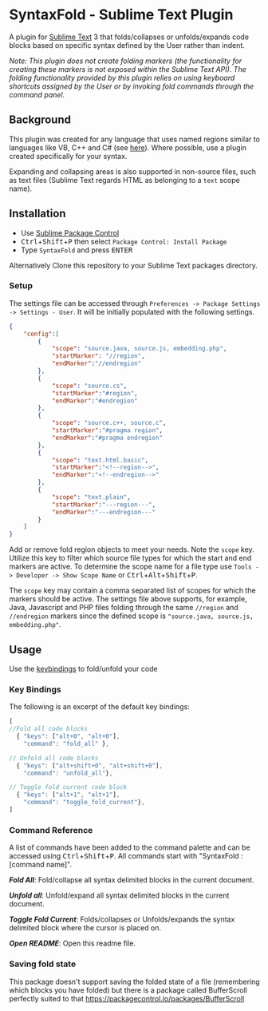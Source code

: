 # SyntaxFold - Sublime Text Plugin

A plugin for [Sublime Text][st] 3 that folds/collapses or unfolds/expands code blocks based on specific syntax defined by the User rather than indent.

<i>Note: This plugin does not create folding markers (the functionality for creating these markers is not exposed within the Sublime Text API). The folding functionality provided by this plugin relies on using keyboard shortcuts assigned by the User or by invoking fold commands through the command panel.</i>

## Background
This plugin was created for any language that uses named regions similar to languages like VB, C++ and C# (see [here][vs]). Where possible, use a plugin created specifically for your syntax.

Expanding and collapsing areas is also supported in non-source files, such as text files (Sublime Text regards HTML as belonging to a `text` scope name).

## Installation
* Use [Sublime Package Control](http://wbond.net/sublime_packages/package_control "Sublime Package Control")
* <kbd>Ctrl</kbd>+<kbd>Shift</kbd>+<kbd>P</kbd> then select `Package Control: Install Package`
* Type `SyntaxFold` and press <kbd>ENTER</kbd>

Alternatively Clone this repository to your Sublime Text packages directory.

### Setup
The settings file can be accessed through `Preferences -> Package Settings -> Settings - User`.  It will be initially populated with the following settings.

```json
{
    "config":[
        {
            "scope": "source.java, source.js, embedding.php",
            "startMarker": "//region",
            "endMarker":"//endregion"
        },
        {
            "scope": "source.cs",
            "startMarker":"#region",
            "endMarker":"#endregion"
        },
        {
            "scope": "source.c++, source.c",
            "startMarker":"#pragma region",
            "endMarker":"#pragma endregion"
        },
        {
            "scope": "text.html.basic",
            "startMarker":"<!--region-->",
            "endMarker":"<!--endregion-->"
        },
        {
            "scope": "text.plain",
            "startMarker":"---region---",
            "endMarker":"---endregion---"
        }
    ]
}
```

Add or remove fold region objects to meet your needs.  Note the `scope` key. Utilize this key to filter which source file types for which the start and end markers are active. To determine the scope name for a file type use `Tools -> Developer -> Show Scope Name` or <kbd>Ctrl</kbd>+<kbd>Alt</kbd>+<kbd>Shift</kbd>+<kbd>P</kbd>.

The `scope` key may contain a comma separated list of scopes for which the markers should be active. The settings file above supports, for example, Java, Javascript and PHP files folding through the same `//region` and `//endregion` markers since the defined scope is `"source.java, source.js, embedding.php"`.


## Usage
Use the [keybindings](#command-examples) to fold/unfold your code

### Key Bindings ###

The following is an excerpt of the default key bindings:

```js
[
//Fold all code blocks
  { "keys": ["alt+0", "alt+0"],
    "command": "fold_all" },

// Unfold all code blocks
  { "keys": ["alt+shift+0", "alt+shift+0"],
    "command": "unfold_all"},

// Toggle fold current code block
  { "keys": ["alt+1", "alt+1"],
    "command": "toggle_fold_current"},
]
```

### Command Reference

A list of commands have been added to the command palette and can be accessed using <kbd>Ctrl</kbd>+<kbd>Shift</kbd>+<kbd>P</kbd>.
All commands start with "SyntaxFold : [command name]".

***Fold All***:
Fold/collapse all syntax delimited blocks in the current document.

***Unfold all***:
Unfold/expand all syntax delimited blocks in the current document.

***Toggle Fold Current***:
Folds/collapses or Unfolds/expands the syntax delimited block where the cursor is placed on.

***Open README***:
Open this readme file.

### Saving fold state

This package doesn't support saving the folded state of a file (remembering which blocks you have folded) but there is a package called BufferScroll perfectly suited to that https://packagecontrol.io/packages/BufferScroll


<!-- Links -->
[vs]:http://blogs.msdn.com/b/zainnab/archive/2013/07/12/visual-studio-2013-organize-your-code-with-named-regions.aspx
[st]: http://sublimetext.com/
